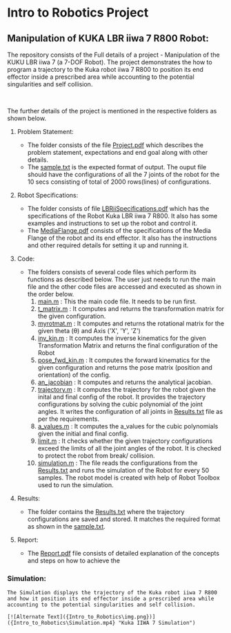 # Intro to Robotics Project
## Manipulation of KUKA LBR iiwa 7 R800 Robot: 

The repository consists of the Full details of a project - Manipulation of the KUKU LBR iiwa 7 (a 7-DOF Robot). The project demonstrates the how to program a trajectory to the Kuka robot iiwa 7 R800 to position its end effector inside a prescribed area while accounting to the potential singularities and self collision.

<br>

The further details of the project is mentioned in the respective folders as shown below. 

1. Problem Statement: 
    - The folder consists of the file [Project.pdf](Intro_to_Robotics/Problem_Statement/Project.pdf) which describes the problem statement, expectations and end goal along with other details. 
    - The [sample.txt](Intro_to_Robotics\Problem_Statement\sample.txt) is the expected format of output. The ouput file should have the configurations of all the 7 joints of the robot for the 10 secs consisting of total of 2000 rows(lines) of configurations.

2. Robot Specifications:
    - The folder consists of file [LBRiiSpecifications.pdf](Intro_to_Robotics\Robot_Specifications\LBRiiwaSpecifications.pdf) which has the specifications of the Robot Kuka LBR iiwa 7 R800. It also has some examples and instructions to set up the robot and control it.
    - The [MediaFlange.pdf](Intro_to_Robotics\Robot_Specifications\MediaFlange.pdf) consists of the specifications of the Media Flange of the robot and its end effector. It also has the instructions and other required details for setting it up and running it.

3. Code: 
    <br>
    - The folders consists of several code files which perform its functions as described below. The user just needs to run the main file and the other code files are accessed and executed as shown in the order below.
        1. [main.m](Intro_to_Robotics\Code\main.m) : This the main code file. It needs to be run first. 
        2. [t_matrix.m](Intro_to_Robotics\Code\t_matrix.m) : It computes and returns the transformation matrix for the given configuration.
        3. [myrotmat.m](Intro_to_Robotics\Code\myrotmat.m) : It computes and returns the rotational matrix for the given theta (θ) and Axis ('X', 'Y', 'Z')
        4. [inv_kin.m](Intro_to_Robotics\Code\inv_kin.m) : It computes the inverse kinematics for the given Transformation Matrix and returns the final configuration of the Robot
        5. [pose_fwd_kin.m](Intro_to_Robotics\Code\pose_fwd_kin.m) : It computes the forward kinematics for the given configuration and returns the pose matrix (position and orientation) of the config.
        6. [an_jacobian](Intro_to_Robotics\Code\an_jacobian.m) : It computes and returns the analytical jacobian. 
        7. [trajectory.m](Intro_to_Robotics\Code\trajectory.m) : It computes the trajectory for the robot given the inital and final config of the robot. It provides the trajectory configurations by solving the cubic polynomial of the joint angles. It writes the configuration of all joints in [Results.txt](Intro_to_Robotics\Results\Results.txt) file as per the requirements. 
        8. [a_values.m](Intro_to_Robotics\Code\a_values.m) : It computes the a_values for the cubic polynomials given the initial and final config. 
        9. [limit.m](Intro_to_Robotics\Code\limit.m) : It checks whether the given trajectory configurations exceed the limits of all the joint angles of the robot. It is checked to protect the robot from break/ collision. 
        10. [simulation.m](Intro_to_Robotics\Code\simulation.m) : The file reads the configurations from the [Results.txt](Intro_to_Robotics\Results\Results.txt) and runs the simulation of the Robot for every 50 samples. The robot model is created with help of Robot Toolbox used to run the simulation. 

4. Results:
    - The folder contains the [Results.txt](Intro_to_Robotics\Results\Results.txt) where the trajectory configurations are saved and stored. It matches the required format as shown in the [sample.txt](Intro_to_Robotics\Problem_Statement\sample.txt). 

5. Report:
    - The [Report.pdf](Intro_to_Robotics\Report.pdf) file consists of detailed explanation of the concepts and steps on how to achieve the 

### Simulation:
    The Simulation displays the trajectory of the Kuka robot iiwa 7 R800 and how it position its end effector inside a prescribed area while accounting to the potential singularities and self collision.

    [![Alternate Text]({Intro_to_Robotics\img.png})]({Intro_to_Robotics\Simulation.mp4} "Kuka IIWA 7 Simulation")


